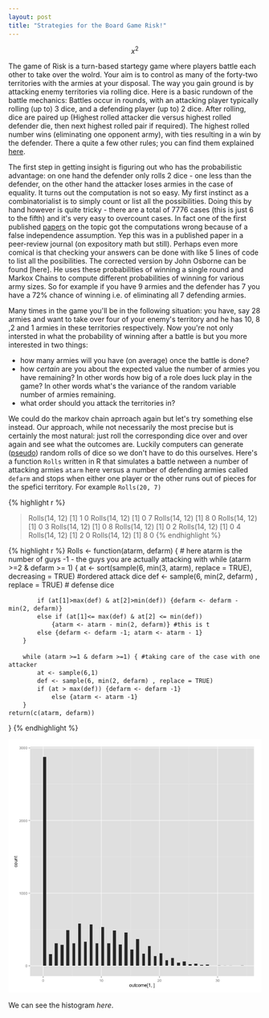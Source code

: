 ```yaml
---
layout: post
title: "Strategies for the Board Game Risk!"
---
```


<span> $$x^2$$ <span>


The game of Risk is a turn-based startegy game where players battle each other to take over the wolrd. Your aim is to control as many of the forty-two territories with the armies at your disposal. The way you gain ground is by attacking enemy territories via rolling dice. Here is a basic rundown of the battle mechanics:  Battles occur in rounds, with an attacking player typically rolling (up to) 3 dice, and a defending player (up to) 2 dice. After rolling, dice are paired up (Highest rolled attacker die versus highest rolled defender die, then next highest rolled pair if required).
The highest rolled number wins (eliminating one opponent army), with ties resulting in a win by the defender. There a quite a few other rules; you can find them explained [here]().


The first step in getting insight is figuring out who has the probabilistic advantage: on one hand the defender only rolls 2 dice - one less than the defender, on the other hand the attacker loses armies in the case of equality. It turns out the computation is not so easy. My first instinct as a combinatorialist is to simply count or list all the possibilities. Doing this by hand however is quite tricky - there are a total of 7776 cases (this is just 6 to the fifth) and it's very easy to overcount cases. In fact one of the first published [papers](https://www.researchgate.net/publication/266313658_Markov_chains_and_the_RISK_board_game) on the topic got the computations wrong because of a false independence assumption. Yep this was in a published paper in a peer-review journal (on expository math but still). Perhaps even more comical is that checking your answers can be done with like 5 lines of code to list all the posibilities. The corrected version by John Osborne can be found [here]. He uses these probabilities of winning a single round and Markox Chains to compute different probabilities of winning for various army sizes. So for example if you have 9 armies and the defender has 7 you have a 72% chance of winning i.e. of eliminating all 7 defending armies. 

Many times in the game you'll be in the following situation: you have, say 28 armies and want to take over four of your enemy's territory and he has 10, 8 ,2 and 1 armies in these territories respectively. Now you're not only intersted in what the probability of winning after a battle is but you more interested in two things: 

- how many armies will you have (on average) once the battle is done?
- how _certain_ are you about the expected value the number of armies you have remaining? In other words how big of a role does luck play in the game? In other words what's the variance of the random variable number of armies remaining.
- what order should you attack the territories in? 

We could do the markov chain aprroach again but let's try something else instead. Our approach, while not necessarily the most precise but is certainly the most natural: just roll the corresponding dice over and over again and see what the outcomes are. Luckily computers can generate ([pseudo](https://en.wikipedia.org/wiki/Pseudorandom_number_generator)) random rolls of dice so we don't have to do this ourselves. Here's a function `Rolls` written in R that simulates a battle netween a number of attacking armies `atarm` here versus a number of defending armies called `defarm` and stops when either one player or the other runs out of pieces for the spefici territory. For example `Rolls(20, 7)`

{% highlight r %}
> Rolls(14, 12)
[1] 1 0
> Rolls(14, 12)
[1] 0 7
> Rolls(14, 12)
[1] 8 0
> Rolls(14, 12)
[1] 0 3
> Rolls(14, 12)
[1] 0 8
> Rolls(14, 12)
[1] 0 2
> Rolls(14, 12)
[1] 0 4
> Rolls(14, 12)
[1] 2 0
> Rolls(14, 12)
[1] 8 0
{% endhighlight %}


{% highlight r %}
Rolls <- function(atarm, defarm) { # here atarm is the number of guys -1 - the guys you are actually attacking with
        while (atarm >=2 & defarm >= 1) {
            at <- sort(sample(6, min(3, atarm), replace = TRUE), decreasing = TRUE) #ordered attack dice
            def <- sample(6, min(2, defarm) , replace = TRUE) # defense dice
            
            
            if (at[1]>max(def) & at[2]>min(def)) {defarm <- defarm - min(2, defarm)}
            else if (at[1]<= max(def) & at[2] <= min(def)) 
                {atarm <- atarm - min(2, defarm)} #this is t
            else {defarm <- defarm -1; atarm <- atarm - 1}
        }
        
        while (atarm >=1 & defarm >=1) { #taking care of the case with one attacker
            at <- sample(6,1)
            def <- sample(6, min(2, defarm) , replace = TRUE)
            if (at > max(def)) {defarm <- defarm -1}
                else {atarm <- atarm -1}
        }
    return(c(atarm, defarm))
}
{% endhighlight %}

![](/img/Rplot.png)

We can see the histogram _here_. 

